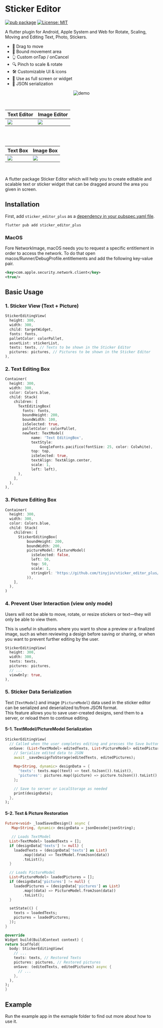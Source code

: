 # Sticker Editor
[![pub package](https://img.shields.io/pub/v/sticker_editor_plus.svg)](https://pub.dev/packages/sticker_editor_plus)
[![License: MIT](https://img.shields.io/badge/License-MIT-green.svg)](https://opensource.org/licenses/MIT)


A flutter plugin for Android, Apple System and Web for Rotate, Scaling, Moving and Editing Text, Photo, Stickers.

- 🎯 Drag to move
- 📏 Bound movement area
- 👆 Custom onTap / onCancel
- 🔍 Pinch to scale & rotate
- 🛠️ Customizable UI & icons
- 🧩 Use as full screen or widget
- 💾 JSON serialization

<p align="center">
  <img src="https://github.com/tinyjin/sticker_editor/raw/master/assets/readme/demo.gif" alt="demo" />
</p>

<br>

| Text Editor                                                                                     |                                                                                                      Image Editor |
| -------------------------------------------------------------------------------------------------- | ----------------------------------------------------------------------------------------------------- |
| ![](https://github.com/tinyjin/sticker_editor/raw/master/assets/readme/text_editor_box.png) | ![](https://github.com/tinyjin/sticker_editor/raw/master/assets/readme/sticker_editor_box.png) |

<br>

<br>

| Text Box                                                                                  | Image Box                                                                                  |
| -------------------------------------------------------------------------------------------- | ----------------------------------------------------------------------------------------------- |
| ![](https://github.com/tinyjin/sticker_editor/raw/master/assets/readme/only_text.png) | ![](https://github.com/tinyjin/sticker_editor/raw/master/assets/readme/only_picture.png) |

<br>
 

A flutter package Sticker Editor which will help you to create editable and scalable text or sticker widget that can be dragged around the area you given in screen.


## Installation

First, add `sticker_editor_plus` as a [dependency in your pubspec.yaml file](https://flutter.dev/using-packages/).

```sh
flutter pub add sticker_editor_plus
```

### MacOS
Fore NetworkImage, macOS needs you to request a specific entitlement in order to access the network. To do that open macos/Runner/DebugProfile.entitlements and add the following key-value pair.
```xml
<key>com.apple.security.network.client</key>
<true/>
```

## Basic Usage

### 1. Sticker View (Text + Picture)

```Dart
StickerEditingView(
  height: 300,
  width: 300,
  child: targetWidget,
  fonts: fonts,
  palletColor: colorPallet,
  assetList: stickerList,
  texts: texts, // Texts to be shown in the Sticker Editor
  pictures: pictures, // Pictures to be shown in the Sticker Editor
),
```

### 2. Text Editing Box
```Dart
Container(
  height: 300,
  width: 300,
  color: Colors.blue,
  child: Stack(
    children: [
      TextEditingBox(
        fonts: fonts,
        boundHeight: 200,
        boundWidth: 100,
        isSelected: true,
        palletColor: colorPallet,
        newText: TextModel(
            name: 'Text EditingBox',
            textStyle:
                GoogleFonts.pacifico(fontSize: 25, color: Colwhite),
            top: top,
            isSelected: true,
            textAlign: TextAlign.center,
            scale: 1,
            left: left),
      ),
    ],
  ),
),
```

### 3. Picture Editing Box
```Dart
Container(
  height: 300,
  width: 300,
  color: Colors.blue,
  child: Stack(
    children: [
      StickerEditingBox(
          boundHeight: 200,
          boundWidth: 200,
          pictureModel: PictureModel(
            isSelected: false,
            left: 50,
            top: 50,
            scale: 1,
            stringUrl: 'https://github.com/tinyjin/sticker_editor_plus/blob/main/example/assets/t-shirt.jpeg?raw=true',
          )),
    ],
  ),
)

```
### 4. Prevent User Interaction (view only mode)

Users will not be able to move, rotate, or resize stickers or text—they will only be able to view them.

This is useful in situations where you want to show a preview or a finalized image, such as when reviewing a design before saving or sharing, or when you want to prevent further editing by the user.

```dart
StickerEditingView(
  height: 300,
  width: 300,
  texts: texts,
  pictures: pictures,
  // ...
  viewOnly: true,
),
```

### 5. Sticker Data Serialization

Text (`TextModel`) and image (`PictureModel`) data used in the sticker editor can be serialized and deserialized to/from JSON format.  
This feature allows you to save user-created designs, send them to a server, or reload them to continue editing.

#### 5-1. TextModel/PictureModel Serialization

```dart
StickerEditingView(
  // Called when the user completes editing and presses the Save button
  onSave: (List<TextModel> editedTexts, List<PictureModel> editedPictures) async {
    // Serialize edited data to JSON
    await _saveDesignToStorage(editedTexts, editedPictures);
    
    Map<String, dynamic> designData = {
      'texts': texts.map((text) => text.toJson()).toList(),
      'pictures': pictures.map((picture) => picture.toJson()).toList(),
    };

    // Save to server or LocalStorage as needed
    print(designData);
  },
);
```

#### 5-2. Text & Picture Restoration

```dart
Future<void> _loadSavedDesign() async {
   Map<String, dynamic> designData = jsonDecode(jsonString);

   // Loads TextModel
  List<TextModel> loadedTexts = [];
  if (designData['texts'] != null) {
    loadedTexts = (designData['texts'] as List)
        .map((data) => TextModel.fromJson(data))
        .toList();
  }

  // Loads PictureModel
  List<PictureModel> loadedPictures = [];
  if (designData['pictures'] != null) {
    loadedPictures = (designData['pictures'] as List)
        .map((data) => PictureModel.fromJson(data))
        .toList();
  }

  setState(() {
    texts = loadedTexts;
    pictures = loadedPictures;
  });
}

@override
Widget build(BuildContext context) {
return Scaffold(
  body: StickerEditingView(
    // ...
    texts: texts, // Restored Texts
    pictures: pictures, // Restored pictures
    onSave: (editedTexts, editedPictures) async {
      // ...
    },
  ),
);
}
```

## Example
Run the example app in the exmaple folder to find out more about how to use it.
